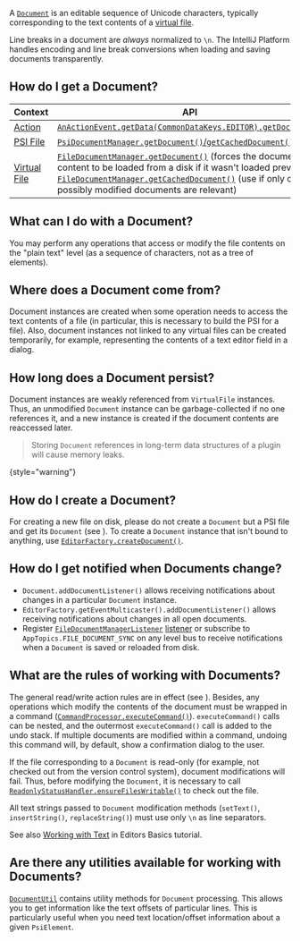 [//]: # (title: Documents)

<!-- Copyright 2000-2022 JetBrains s.r.o. and contributors. Use of this source code is governed by the Apache 2.0 license. -->

A [`Document`](%gh-ic%/platform/core-api/src/com/intellij/openapi/editor/Document.java) is an editable sequence of Unicode characters, typically corresponding to the text contents of a [virtual file](virtual_file.md).

Line breaks in a document are _always_ normalized to `\n`.
The IntelliJ Platform handles encoding and line break conversions when loading and saving documents transparently.

## How do I get a Document?

| Context                          | API                                                                                                                                                                                                                                                                                                                                                                                                                                |
|----------------------------------|------------------------------------------------------------------------------------------------------------------------------------------------------------------------------------------------------------------------------------------------------------------------------------------------------------------------------------------------------------------------------------------------------------------------------------|
| [Action](basic_action_system.md) | [`AnActionEvent.getData(CommonDataKeys.EDITOR).getDocument()`](%gh-ic%/platform/editor-ui-api/src/com/intellij/openapi/actionSystem/AnActionEvent.java)                                                                                                                                                                                                                                                                        |
| [PSI File](psi_files.md)         | [`PsiDocumentManager.getDocument()`/`getCachedDocument()`](%gh-ic%/platform/core-api/src/com/intellij/psi/PsiDocumentManager.java)                                                                                                                                                                                                                                                                                             |
| [Virtual File](virtual_file.md)  | [`FileDocumentManager.getDocument()`](%gh-ic%/platform/core-api/src/com/intellij/openapi/fileEditor/FileDocumentManager.java) (forces the document content to be loaded from a disk if it wasn't loaded previously)<br/>[`FileDocumentManager.getCachedDocument()`](%gh-ic%/platform/core-api/src/com/intellij/openapi/fileEditor/FileDocumentManager.java) (use if only open or possibly modified documents are relevant) |

## What can I do with a Document?

You may perform any operations that access or modify the file contents on the "plain text" level (as a sequence of characters, not as a tree of [](psi.md) elements).

## Where does a Document come from?

Document instances are created when some operation needs to access the text contents of a file (in particular, this is necessary to build the PSI for a file).
Also, document instances not linked to any virtual files can be created temporarily, for example, representing the contents of a text editor field in a dialog.

## How long does a Document persist?

Document instances are weakly referenced from `VirtualFile` instances.
Thus, an unmodified `Document` instance can be garbage-collected if no one references it, and a new instance is created if the document contents are reaccessed later.

> Storing `Document` references in long-term data structures of a plugin will cause memory leaks.
>
{style="warning"}

## How do I create a Document?

For creating a new file on disk, please do not create a `Document` but a PSI file and get its `Document` (see [](psi_files.md#how-do-i-create-a-psi-file)).
To create a `Document` instance that isn't bound to anything, use [`EditorFactory.createDocument()`](%gh-ic%/platform/editor-ui-api/src/com/intellij/openapi/editor/EditorFactory.java).

## How do I get notified when Documents change?

* `Document.addDocumentListener()` allows receiving notifications about changes in a particular `Document` instance.
* `EditorFactory.getEventMulticaster().addDocumentListener()` allows receiving notifications about changes in all open documents.
* Register [`FileDocumentManagerListener`](%gh-ic%/platform/platform-api/src/com/intellij/openapi/fileEditor/FileDocumentManagerListener.java) [listener](plugin_listeners.md) or subscribe to `AppTopics.FILE_DOCUMENT_SYNC` on any level bus to receive notifications when a `Document` is saved or reloaded from disk.

## What are the rules of working with Documents?

The general read/write action rules are in effect (see [](general_threading_rules.md)).
Besides, any operations which modify the contents of the document must be wrapped in a command ([`CommandProcessor.executeCommand()`](%gh-ic%/platform/core-api/src/com/intellij/openapi/command/CommandProcessor.java)).
`executeCommand()` calls can be nested, and the outermost `executeCommand()` call is added to the undo stack.
If multiple documents are modified within a command, undoing this command will, by default, show a confirmation dialog to the user.

If the file corresponding to a `Document` is read-only (for example, not checked out from the version control system), document modifications will fail.
Thus, before modifying the `Document`, it is necessary to call [`ReadonlyStatusHandler.ensureFilesWritable()`](%gh-ic%/platform/core-api/src/com/intellij/openapi/vfs/ReadonlyStatusHandler.java) to check out the file.

All text strings passed to `Document` modification methods (`setText()`, `insertString()`, `replaceString()`) must use only `\n` as line separators.

See also [Working with Text](working_with_text.md#safely-replacing-selected-text-in-the-document) in Editors Basics tutorial.

## Are there any utilities available for working with Documents?

[`DocumentUtil`](%gh-ic%/platform/core-impl/src/com/intellij/util/DocumentUtil.java) contains utility methods for `Document` processing.
This allows you to get information like the text offsets of particular lines.
This is particularly useful when you need text location/offset information about a given `PsiElement`.
